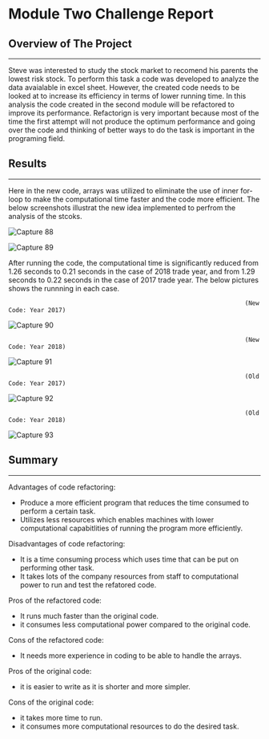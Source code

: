 # Module Two Challenge Report

## Overview of The Project 
---

Steve was interested to study the stock market to recomend his parents the lowest risk stock. To perform this task a code was developed to analyze the data avaialable in excel sheet. However, the created code needs to be looked at to increase its efficiency in terms of lower running time. In this analysis the code created in the second module will be refactored to improve its performance. Refactorign is very important because most of the time the first attempt will not produce the optimum performance and going over the code and thinking of better ways to do the task is important in the programing field. 

## Results
---

Here in the new code, arrays was utilized to eliminate the use of inner for-loop to make the computational time faster and the code more efficient. The below screenshots illustrat the new idea implemented to perfrom the analysis of the stcoks. 

![Capture 88](https://user-images.githubusercontent.com/59425631/125221729-b1bf2d00-e296-11eb-9c9f-fae3eb068c50.PNG)

![Capture 89](https://user-images.githubusercontent.com/59425631/124695056-77c5e380-deb0-11eb-9d03-6349f68868db.PNG)

After running the code, the computational time is significantly reduced from 1.26 seconds to 0.21 seconds in the case of 2018 trade year, and from 1.29 seconds to 0.22 seconds in the case of 2017 trade year. The below pictures shows the runnning in each case. 

                                                                      (New Code: Year 2017)

![Capture 90](https://user-images.githubusercontent.com/59425631/124696060-5f56c880-deb2-11eb-8362-95813c9d4722.PNG)

                                                                      (New Code: Year 2018)
                                                                      
![Capture 91](https://user-images.githubusercontent.com/59425631/124696093-71d10200-deb2-11eb-9156-bbbd3d5ba0f7.PNG)
                                                                      
                                                                      (Old Code: Year 2017)
                                                                      
![Capture 92](https://user-images.githubusercontent.com/59425631/124696145-8b724980-deb2-11eb-90ec-7a6f9b0a2f1c.PNG)

                                                                      (Old Code: Year 2018)
                                                                      
![Capture 93](https://user-images.githubusercontent.com/59425631/124696176-99c06580-deb2-11eb-9329-022b70e90a8e.PNG)


## Summary                                                                      
---

Advantages of code refactoring:

- Produce a more efficient program that reduces the time consumed to perform a certain task. 
- Utilizes less resources which enables machines with lower computational capabitlities of running the program more efficiently. 

Disadvantages of code refactoring:

- It is a time consuming process which uses time that can be put on performing other task. 
- It takes lots of the company resources from staff to computational power to run and test the refatored code. 

Pros of the refactored code:

- It runs much faster than the original code. 
- it consumes less computational power compared to the original code.

Cons of the refactored code:

- It needs more experience in coding to be able to handle the arrays. 

Pros of the original code:

- it is easier to write as it is shorter and more simpler. 

Cons of the original code:

- it takes more time to run.
- it consumes more computational resources to do the desired task.

                                                                      
                                                                      
                                                                      
